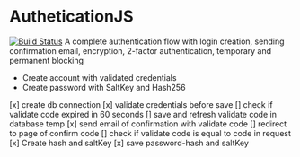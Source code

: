 # AutheticationJS
[![Build Status](https://travis-ci.org/joemccann/dillinger.svg?branch=master)](https://travis-ci.org/joemccann/dillinger)
A complete authentication flow with login creation, sending confirmation email, encryption, 2-factor authentication, temporary and permanent blocking

- Create account with validated credentials
- Create password with SaltKey and Hash256

[x] create db connection
[x] validate credentials before save
[] check if validate code expired in 60 seconds
[] save and refresh validate code in database temp
[x] send email of confirmation with validate code
[] redirect to page of confirm code
[] check if validate code is equal to code in request
[x] Create hash and saltKey 
[x] save password-hash and saltKey

